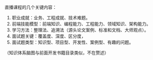 直播课程的几个关键内容：

1. 职业成就：业务、工程成就、技术难题。
2. 前端技能模型：前端知识、编程能力、工程能力、领域知识、架构能力。
3. 学习方法：整理法、追溯法（源头论文案例、标准和文档、大师观点）。
4. 面试题关键：覆盖度、深度、区分度，
5. 面试题类型：知识型、项目型、开发性、案例型、有趣的问题。

（知识体系脑图与前面开发书籍目录类似，不在赘述）

